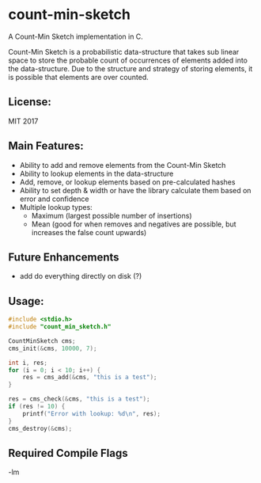 # count-min-sketch

A Count-Min Sketch implementation in C.

Count-Min Sketch is a probabilistic data-structure that takes sub linear space
to store the probable count of occurrences of elements added into the
data-structure. Due to the structure and strategy of storing elements, it is
possible that elements are over counted.

## License:
MIT 2017

## Main Features:
* Ability to add and remove elements from the Count-Min Sketch
* Ability to lookup elements in the data-structure
* Add, remove, or lookup elements based on pre-calculated hashes
* Ability to set depth & width or have the library calculate them based on
error and confidence
* Multiple lookup types:
    * Maximum (largest possible number of insertions)
    * Mean (good for when removes and negatives are possible, but increases
        the false count upwards)

## Future Enhancements
* add do everything directly on disk (?)

## Usage:
``` c
#include <stdio.h>
#include "count_min_sketch.h"

CountMinSketch cms;
cms_init(&cms, 10000, 7);

int i, res;
for (i = 0; i < 10; i++) {
    res = cms_add(&cms, "this is a test");
}

res = cms_check(&cms, "this is a test");
if (res != 10) {
    printf("Error with lookup: %d\n", res);
}
cms_destroy(&cms);
```

## Required Compile Flags
-lm
